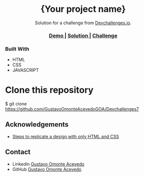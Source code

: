 <!-- Please update value in the {}  -->

<h1 align="center">{Your project name}</h1>

<div align="center">
   Solution for a challenge from  <a href="http://devchallenges.io" target="_blank">Devchallenges.io</a>.
</div>

<div align="center">
  <h3>
    <a href="https://devchallenges7.netlify.app/">
      Demo
    </a>
    <span> | </span>
    <a href="https://github.com/GustavoOmonteAcevedoGOA/Devchallenges7">
      Solution
    </a>
    <span> | </span>
    <a href="https://devchallenges.io/challenges/xobQBuf8zWWmiYMIAZe0">
      Challenge
    </a>
  </h3>
</div>

<!-- TABLE OF CONTENTS -->



<!-- OVERVIEW -->


### Built With

<!-- This section should list any major frameworks that you built your project using. Here are a few examples.-->

- HTML
- CSS
- JAVASCRIPT

# Clone this repository
$ git clone https://github.com/GustavoOmonteAcevedoGOA/Devchallenges7



## Acknowledgements

<!-- This section should list any articles or add-ons/plugins that helps you to complete the project. This is optional but it will help you in the future. For example -->

- [Steps to replicate a design with only HTML and CSS](https://devchallenges-blogs.web.app/how-to-replicate-design/)


## Contact

- Linkedin [Gustavo Omonte Acevedo](https://https://www.linkedin.com/in/gustavo-omonte-acevedo/)
- GitHub [Gustavo Omonte Acevedo](https://github.com/GustavoOmonteAcevedoGOA/Devchallenges7)


